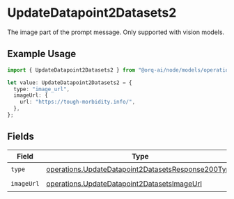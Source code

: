 # UpdateDatapoint2Datasets2

The image part of the prompt message. Only supported with vision models.

## Example Usage

```typescript
import { UpdateDatapoint2Datasets2 } from "@orq-ai/node/models/operations";

let value: UpdateDatapoint2Datasets2 = {
  type: "image_url",
  imageUrl: {
    url: "https://tough-morbidity.info/",
  },
};
```

## Fields

| Field                                                                                                                    | Type                                                                                                                     | Required                                                                                                                 | Description                                                                                                              |
| ------------------------------------------------------------------------------------------------------------------------ | ------------------------------------------------------------------------------------------------------------------------ | ------------------------------------------------------------------------------------------------------------------------ | ------------------------------------------------------------------------------------------------------------------------ |
| `type`                                                                                                                   | [operations.UpdateDatapoint2DatasetsResponse200Type](../../models/operations/updatedatapoint2datasetsresponse200type.md) | :heavy_check_mark:                                                                                                       | N/A                                                                                                                      |
| `imageUrl`                                                                                                               | [operations.UpdateDatapoint2DatasetsImageUrl](../../models/operations/updatedatapoint2datasetsimageurl.md)               | :heavy_check_mark:                                                                                                       | N/A                                                                                                                      |